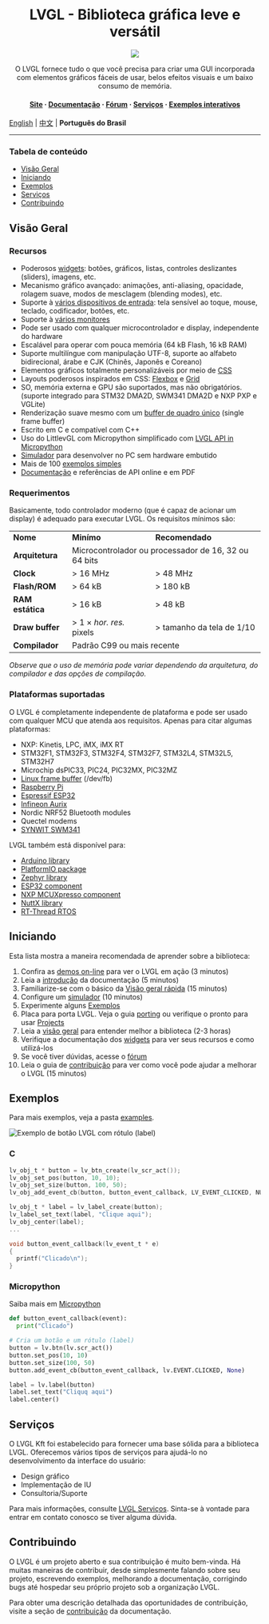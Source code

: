 <h1 align="center"> LVGL - Biblioteca gráfica leve e versátil</h1>
<p align="center">
    <img src="https://lvgl.io/assets/images/lvgl_widgets_demo.gif">
</p>
<p align="center">
    O LVGL fornece tudo o que você precisa para criar uma GUI incorporada com elementos gráficos fáceis de usar, belos efeitos visuais e um baixo consumo de memória.
</p>
<h4 align="center">
    <a href="https://lvgl.io">Site</a> &middot;
    <a href="https://docs.lvgl.io/">Documentação</a> &middot;
    <a href="https://forum.lvgl.io">Fórum</a> &middot;
    <a href="https://lvgl.io/services">Serviços</a> &middot;
    <a href="https://docs.lvgl.io/master/examples.html">Exemplos interativos</a>
</h4>

[English](README.md) | [中文](README_zh.md) | **Português do Brasil**

---

### Tabela de conteúdo

- [Visão Geral](#visão-geral)
- [Iniciando](#iniciando)
- [Exemplos](#exemplos)
- [Serviços](#serviços)
- [Contribuindo](#contribuindo)

## Visão Geral

### Recursos
* Poderosos [widgets](https://docs.lvgl.io/master/widgets/index.html): botões, gráficos, listas, controles deslizantes (sliders), imagens, etc.
* Mecanismo gráfico avançado: animações, anti-aliasing, opacidade, rolagem suave, modos de mesclagem (blending modes), etc.
* Suporte à [vários dispositivos de entrada](https://docs.lvgl.io/master/overview/indev.html): tela sensível ao toque, mouse, teclado, codificador, botões, etc.
* Suporte à [vários monitores](https://docs.lvgl.io/master/overview/display.html)
* Pode ser usado com qualquer microcontrolador e display, independente do hardware
* Escalável para operar com pouca memória (64 kB Flash, 16 kB RAM)
* Suporte multilíngue com manipulação UTF-8, suporte ao alfabeto bidirecional, árabe e CJK (Chinês, Japonês e Coreano)
* Elementos gráficos totalmente personalizáveis por meio de [CSS](https://docs.lvgl.io/master/overview/style.html)
* Layouts poderosos inspirados em CSS: [Flexbox](https://docs.lvgl.io/master/layouts/flex.html) e [Grid](https://docs.lvgl.io/master/layouts/grid.html)
* SO, memória externa e GPU são suportados, mas não obrigatórios. (suporte integrado para STM32 DMA2D, SWM341 DMA2D e NXP PXP e VGLite)
* Renderização suave mesmo com um [buffer de quadro único](https://docs.lvgl.io/master/porting/display.html) (single frame buffer)
* Escrito em C e compatível com C++
* Uso do LittlevGL com Micropython simplificado com [LVGL API in Micropython](https://blog.lvgl.io/2019-02-20/micropython-bindings)
* [Simulador](https://docs.lvgl.io/master/get-started/platforms/pc-simulator.html) para desenvolver no PC sem hardware embutido
* Mais de 100 [exemplos simples](https://github.com/lvgl/lvgl/tree/master/examples)
* [Documentação](http://docs.lvgl.io/) e referências de API online e em PDF

### Requerimentos
Basicamente, todo controlador moderno (que é capaz de acionar um display) é adequado para executar LVGL. Os requisitos mínimos são:

<table>
  <tr>
    <td>
        <strong>Nome</strong>
    </td>
    <td>
        <strong>Minímo</strong>
    </td>
    <td>
        <strong>Recomendado</strong>
    </td>
  </tr>
  <tr>
    <td>
        <strong>Arquitetura</strong>
    </td>
    <td colspan="2">Microcontrolador ou processador de 16, 32 ou 64 bits</td>
  </tr>
  <tr>
    <td>
        <strong>Clock</strong>
    </td>
    <td>&gt; 16 MHz</td>
    <td>&gt; 48 MHz</td>
  </tr>
  <tr>
    <td>
        <strong>Flash/ROM</strong>
    </td>
    <td>&gt; 64 kB</td>
    <td>&gt; 180 kB</td>
  </tr>

  <tr>
    <td>
        <strong>RAM estática</strong>
    </td>
    <td>&gt; 16 kB</td>
    <td>&gt; 48 kB</td>
  </tr>

  <tr>
    <td>
        <strong>Draw buffer</strong>
    </td>
    <td>&gt; 1 &times; <em>hor. res.</em> pixels</td>
    <td>&gt; tamanho da tela de 1/10</td>
  </tr>

  <tr>
    <td>
        <strong>Compilador</strong>
    </td>
    <td colspan="2">Padrão C99 ou mais recente</td>
  </tr>
</table>

*Observe que o uso de memória pode variar dependendo da arquitetura, do compilador e das opções de compilação.*

### Plataformas suportadas
O LVGL é completamente independente de plataforma e pode ser usado com qualquer MCU que atenda aos requisitos.
Apenas para citar algumas plataformas:

- NXP: Kinetis, LPC, iMX, iMX RT
- STM32F1, STM32F3, STM32F4, STM32F7, STM32L4, STM32L5, STM32H7
- Microchip dsPIC33, PIC24, PIC32MX, PIC32MZ
- [Linux frame buffer](https://blog.lvgl.io/2018-01-03/linux_fb) (/dev/fb)
- [Raspberry Pi](http://www.vk3erw.com/index.php/16-software/63-raspberry-pi-official-7-touchscreen-and-littlevgl)
- [Espressif ESP32](https://github.com/lvgl/lv_port_esp32)
- [Infineon Aurix](https://github.com/lvgl/lv_port_aurix)
- Nordic NRF52 Bluetooth modules
- Quectel modems
- [SYNWIT SWM341](https://www.synwit.cn/)

LVGL também está disponível para:
- [Arduino library](https://docs.lvgl.io/master/get-started/platforms/arduino.html)
- [PlatformIO package](https://registry.platformio.org/libraries/lvgl/lvgl)
- [Zephyr library](https://docs.zephyrproject.org/latest/reference/kconfig/CONFIG_LVGL.html)
- [ESP32 component](https://docs.lvgl.io/master/get-started/platforms/espressif.html)
- [NXP MCUXpresso component](https://www.nxp.com/design/software/embedded-software/lvgl-open-source-graphics-library:LITTLEVGL-OPEN-SOURCE-GRAPHICS-LIBRARY)
- [NuttX library](https://docs.lvgl.io/master/get-started/os/nuttx.html)
- [RT-Thread RTOS](https://docs.lvgl.io/master/get-started/os/rt-thread.html)

## Iniciando
Esta lista mostra a maneira recomendada de aprender sobre a biblioteca:

1. Confira as [demos on-line](https://lvgl.io/demos) para ver o LVGL em ação (3 minutos)
2. Leia a [introdução](https://docs.lvgl.io/master/intro/index.html) da documentação (5 minutos)
3. Familiarize-se com o básico da [Visão geral rápida](https://docs.lvgl.io/master/get-started/quick-overview.html) (15 minutos)
4. Configure um [simulador](https://docs.lvgl.io/master/get-started/platforms/pc-simulator.html) (10 minutos)
5. Experimente alguns [Exemplos](https://github.com/lvgl/lvgl/tree/master/examples)
6. Placa para porta LVGL. Veja o guia [porting](https://docs.lvgl.io/master/porting/index.html) ou verifique o pronto para usar [Projects](https://github.com/lvgl?q=lv_port_)
7. Leia a [visão geral](https://docs.lvgl.io/master/overview/index.html) para entender melhor a biblioteca (2-3 horas)
8. Verifique a documentação dos [widgets](https://docs.lvgl.io/master/widgets/index.html) para ver seus recursos e como utilizá-los
9. Se você tiver dúvidas, acesse o [fórum](http://forum.lvgl.io/)
10. Leia o guia de [contribuição](https://docs.lvgl.io/master/CONTRIBUTING.html) para ver como você pode ajudar a melhorar o LVGL (15 minutos)

## Exemplos
Para mais exemplos, veja a pasta [examples](https://github.com/lvgl/lvgl/tree/master/examples).

![Exemplo de botão LVGL com rótulo (label)](https://github.com/lvgl/lvgl/raw/master/docs/misc/btn_example.png)

### C

```c
lv_obj_t * button = lv_btn_create(lv_scr_act());                             /* Adiciona um botão à tela atual */
lv_obj_set_pos(button, 10, 10);                                              /* Define uma posição ao botão na tela */
lv_obj_set_size(button, 100, 50);                                            /* Define o tamanho */
lv_obj_add_event_cb(button, button_event_callback, LV_EVENT_CLICKED, NULL);  /* Atribui um retorno de chamada (callback) */

lv_obj_t * label = lv_label_create(button);                                  /* Adiciona um rótulo (label) */
lv_label_set_text(label, "Clique aqui");                                     /* Define o texto do rótulo (label) */
lv_obj_center(label);                                                        /* Alinha o texto ao centro */
...

void button_event_callback(lv_event_t * e)
{
  printf("Clicado\n");
}
```

### Micropython
Saiba mais em [Micropython](https://docs.lvgl.io/master/get-started/bindings/micropython.html)

```python
def button_event_callback(event):
  print("Clicado")

# Cria um botão e um rótulo (label)
button = lv.btn(lv.scr_act())
button.set_pos(10, 10)
button.set_size(100, 50)
button.add_event_cb(button_event_callback, lv.EVENT.CLICKED, None)

label = lv.label(button)
label.set_text("Cliquq aqui")
label.center()
```

## Serviços
O LVGL Kft foi estabelecido para fornecer uma base sólida para a biblioteca LVGL. Oferecemos vários tipos de serviços
para ajudá-lo no desenvolvimento da interface do usuário:

- Design gráfico
- Implementação de IU
- Consultoria/Suporte

Para mais informações, consulte [LVGL Serviços](https://lvgl.io/services). Sinta-se à vontade para entrar em contato
conosco se tiver alguma dúvida.

## Contribuindo
O LVGL é um projeto aberto e sua contribuição é muito bem-vinda. Há muitas maneiras de contribuir, desde simplesmente
falando sobre seu projeto, escrevendo exemplos, melhorando a documentação, corrigindo bugs até hospedar seu próprio
projeto sob a organização LVGL.

Para obter uma descrição detalhada das oportunidades de contribuição, visite a seção de [contribuição](https://docs.lvgl.io/master/CONTRIBUTING.html) da documentação.
